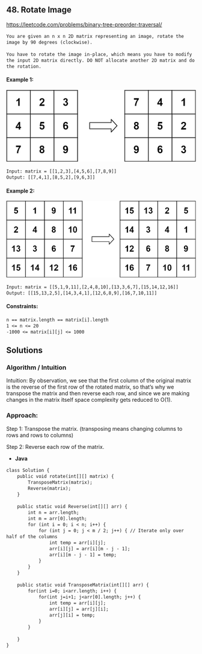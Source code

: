 ## 48. Rotate Image


https://leetcode.com/problems/binary-tree-preorder-traversal/


```
You are given an n x n 2D matrix representing an image, rotate the image by 90 degrees (clockwise).

You have to rotate the image in-place, which means you have to modify the input 2D matrix directly. DO NOT allocate another 2D matrix and do the rotation.
```

#### Example 1:
![alt text](image.png)
```
Input: matrix = [[1,2,3],[4,5,6],[7,8,9]]
Output: [[7,4,1],[8,5,2],[9,6,3]]

```

#### Example 2:
![alt text](image-1.png)
```
Input: matrix = [[5,1,9,11],[2,4,8,10],[13,3,6,7],[15,14,12,16]]
Output: [[15,13,2,5],[14,3,4,1],[12,6,8,9],[16,7,10,11]]
```

#### Constraints:
```
n == matrix.length == matrix[i].length
1 <= n <= 20
-1000 <= matrix[i][j] <= 1000
```

## Solutions
### Algorithm / Intuition
Intuition: By observation, we see that the first column of the original matrix is the reverse of the first row of the rotated matrix, so that’s why we transpose the matrix and then reverse each row, and since we are making changes in the matrix itself space complexity gets reduced to O(1).
### Approach:

Step 1: Transpose the matrix. (transposing means changing columns to rows and rows to columns)

Step 2: Reverse each row of the matrix.
* **Java**

```
class Solution {
    public void rotate(int[][] matrix) {
		TransposeMatrix(matrix);
        Reverse(matrix);
    }

    public static void Reverse(int[][] arr) {
	    int n = arr.length;
	    int m = arr[0].length;
	    for (int i = 0; i < n; i++) {
	        for (int j = 0; j < m / 2; j++) { // Iterate only over half of the columns
	            int temp = arr[i][j];
	            arr[i][j] = arr[i][m - j - 1];
	            arr[i][m - j - 1] = temp;
	        }
	    }
	}
	
	public static void TransposeMatrix(int[][] arr) {
		for(int i=0; i<arr.length; i++) {
			for(int j=i+1; j<arr[0].length; j++) {
				int temp = arr[i][j];
				arr[i][j] = arr[j][i];
				arr[j][i] = temp;
			}
		}
		
	}
}


```